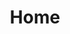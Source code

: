 ---
home: true
icon: home
title: Home
footer: '
<a href="https://vuepress.vuejs.org/"><img src="https://img.shields.io/badge/VuePress-2.0.0-brightgreen?style=flat&logo=vue.js" alt=\"VuePress"></a> <a href="https://github.com/vuepress-theme-hope/vuepress-theme-hope"><img src="https://img.shields.io/badge/Theme-Hope-3eaf7c?style=flat" alt="Theme"></a> <a href="https://vercel.com/"><img src="https://img.shields.io/badge/Vercel-gray?style=flat&logo=vercel" alt="Vercel"></a><br>
<b>Site Maker: <a href="https://twitter.com/MuFeng086">MuFeng086</a> | Background illust: <a href="https://space.bilibili.com/1203140540">阿巴Abba_</a></b>'
bgImage: https://pic.mufeng086.com/i/2023/09/22/ixv1yn.webp
bgImageStyle:
  background-attachment: fixed
heroFullScreen: true
heroImage: https://pic.mufeng086.com/i/2023/09/22/125oyrg.png
heroText: Muhuishe (木绘社)
tagline: A doujin animation production team composed of fans of Takagi-san.
actions:
  - text: Info
    link: ./about/

  - text: ↗️
    link: .
    icon: language

---